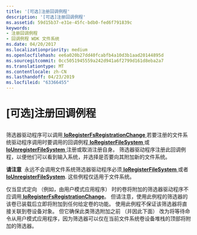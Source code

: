 ```yaml
---
title: '[可选]注册回调例程'
description: '[可选]注册回调例程'
ms.assetid: 59d15b37-e31e-45fc-bdb0-fed6f791839c
keywords:
- 注册回调例程
- 回调例程 WDK 文件系统
ms.date: 04/20/2017
ms.localizationpriority: medium
ms.openlocfilehash: ee6a020b27dd40fcabfb4a10d3b1aad20144895d
ms.sourcegitcommit: 0cc5051945559a242d941a6f2799d161d8eba2a7
ms.translationtype: MT
ms.contentlocale: zh-CN
ms.lasthandoff: 04/23/2019
ms.locfileid: "63366455"
---
```

# <a name="optional-registering-callback-routines"></a>\[可选\]注册回调例程


## <span id="ddk_registering_callback_routines_if"></span><span id="DDK_REGISTERING_CALLBACK_ROUTINES_IF"></span>


筛选器驱动程序可以调用[ **IoRegisterFsRegistrationChange** ](https://msdn.microsoft.com/library/windows/hardware/ff548499)若要注册的文件系统驱动程序调用时要调用的回调例程[ **IoRegisterFileSystem** ](https://msdn.microsoft.com/library/windows/hardware/ff548494)或[ **IoUnregisterFileSystem** ](https://msdn.microsoft.com/library/windows/hardware/ff548552)注册或取消注册自身。 筛选器驱动程序注册此回调例程，以便他们可以看到输入系统，并选择是否要向其附加新的文件系统。

**请注意**  永远不会调用文件系统筛选器驱动程序必须[ **IoRegisterFileSystem** ](https://msdn.microsoft.com/library/windows/hardware/ff548494)或者[ **IoUnregisterFileSystem**](https://msdn.microsoft.com/library/windows/hardware/ff548552). 这些例程仅适用于文件系统。

 

仅当显式定向 （例如，由用户模式应用程序） 时的卷将附加的筛选器驱动程序不应调用[ **IoRegisterFsRegistrationChange**](https://msdn.microsoft.com/library/windows/hardware/ff548499)。 但请注意，使用此例程的筛选器的该卷已装载后立即将附加到任何给定卷的功能。 使用此例程不保证该筛选器将直接关联到卷设备对象。 但它确保此类筛选附加之前 （并因此下面） 改为将等待命令从用户模式应用程序，因为筛选器可以仅在当前文件系统卷设备堆栈的顶部将附加的筛选器。

 

 




